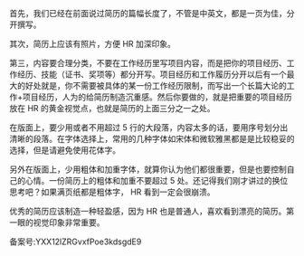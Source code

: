 首先，我们已经在前面说过简历的篇幅长度了，不管是中英文，都是一页为佳，分开撰写。

其次，简历上应该有照片，方便 HR 加深印象。

第三，内容要合理分类，不要在工作经历里写项目内容，而是把你的项目经历、工作经历、技能（证书、奖项等）都分开写。项目经历和工作履历分开以后有一个最大的好处就是，你不需要被具体的某一份工作经历限制，而写出一个长篇大论的工作+项目经历，人为的给简历制造沉重感。然后你要做的，就是把重要的项目经历放在 HR 的黄金视觉点，也就是简历的上面三分之一之处。

在版面上，要少用或者不用超过 5 行的大段落，内容太多的话，要用序号划分出清晰的段落。在字体选择上，常用的几种字体如宋体和微软雅黑都是是比较稳妥的选择，但是请避免使用花体字。

另外在版面上，少用粗体和加重字体，就算你认为他们都很重要，但是也要控制自己的心情。一份简历上的粗体和加重不要超过 5 处。还记得我们刚才讲过的换位思考吧？如果满页纸都是粗体字， HR 看到一定会很崩溃。

优秀的简历应该制造一种轻盈感，因为 HR 也是普通人，喜欢看到漂亮的简历。第一眼的视觉印象非常重要。

  

备案号:YXX12lZRGvxfPoe3kdsgdE9